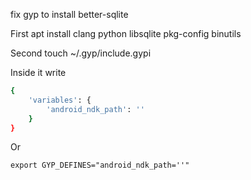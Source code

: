 fix gyp to install better-sqlite

First
apt install clang python libsqlite pkg-config binutils

Second
touch ~/.gyp/include.gypi

Inside it write

```bash
{
	'variables': {
		'android_ndk_path': ''
	}
}
```

Or

    export GYP_DEFINES="android_ndk_path=''"

